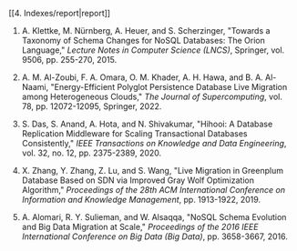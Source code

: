 [[4. Indexes/report|report]]


1. A. Klettke, M. Nürnberg, A. Heuer, and S. Scherzinger, "Towards a Taxonomy of Schema Changes for NoSQL Databases: The Orion Language," _Lecture Notes in Computer Science (LNCS)_, Springer, vol. 9506, pp. 255-270, 2015.
    
2. A. M. Al-Zoubi, F. A. Omara, O. M. Khader, A. H. Hawa, and B. A. Al-Naami, "Energy-Efficient Polyglot Persistence Database Live Migration among Heterogeneous Clouds," _The Journal of Supercomputing_, vol. 78, pp. 12072-12095, Springer, 2022.
    
3. S. Das, S. Anand, A. Hota, and N. Shivakumar, "Hihooi: A Database Replication Middleware for Scaling Transactional Databases Consistently," _IEEE Transactions on Knowledge and Data Engineering_, vol. 32, no. 12, pp. 2375-2389, 2020.

4. X. Zhang, Y. Zhang, Z. Lu, and S. Wang, "Live Migration in Greenplum Database Based on SDN via Improved Gray Wolf Optimization Algorithm," _Proceedings of the 28th ACM International Conference on Information and Knowledge Management_, pp. 1913-1922, 2019.
    
5. A. Alomari, R. Y. Sulieman, and W. Alsaqqa, "NoSQL Schema Evolution and Big Data Migration at Scale," _Proceedings of the 2016 IEEE International Conference on Big Data (Big Data)_, pp. 3658-3667, 2016.